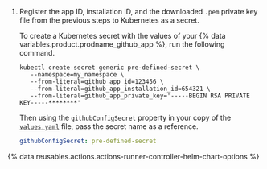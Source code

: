 1. Register the app ID, installation ID, and the downloaded `.pem` private key file from the previous steps to Kubernetes as a secret.

   To create a Kubernetes secret with the values of your {% data variables.product.prodname_github_app %}, run the following command.

   ```bash{:copy}
   kubectl create secret generic pre-defined-secret \
      --namespace=my_namespace \
      --from-literal=github_app_id=123456 \
      --from-literal=github_app_installation_id=654321 \
      --from-literal=github_app_private_key='-----BEGIN RSA PRIVATE KEY-----********'
   ```

   Then using the `githubConfigSecret` property in your copy of the [`values.yaml`](https://github.com/actions/actions-runner-controller/blob/master/charts/gha-runner-scale-set/values.yaml) file, pass the secret name as a reference.

   ```yaml
   githubConfigSecret: pre-defined-secret
   ```

  {% data reusables.actions.actions-runner-controller-helm-chart-options %}